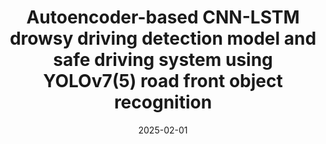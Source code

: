 ---
title: "Autoencoder-based CNN-LSTM drowsy driving detection model and safe driving system using YOLOv7(5) road front object recognition"
collection: projects
category: arxiv
permalink: /projects/capstone
nolink: true
header:
    teaser: /images/capstone2.png
date: 2025-02-01
authors: "<b>SungWon Woo</b>, JunSeok Lee, MunHae Kang"
venue: "Korean Institute of Information Scientists and Engineers 2022"
description: Development of Safety Functions Based on Driving Environment and Driver State Recognition
tags: ["object detection", "object tracking"]
selected: "true"
buttons:
    - type: paper
      url: https://www.dbpia.co.kr/pdf/pdfView.do?nodeId=NODE11224546&width=2048
    - type: video
      url: /files/capstone2.mp4
---